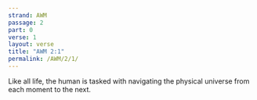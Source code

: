 ```yaml
---
strand: AWM
passage: 2
part: 0
verse: 1
layout: verse
title: "AWM 2:1"
permalink: /AWM/2/1/
---
```

Like all life, the human is tasked with navigating the physical universe from each moment to the next.
